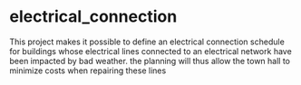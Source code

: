 # electrical_connection
This project makes it possible to define an electrical connection schedule for buildings whose electrical lines connected to an electrical network have been impacted by bad weather. the planning will thus allow the town hall to minimize costs when repairing these lines
